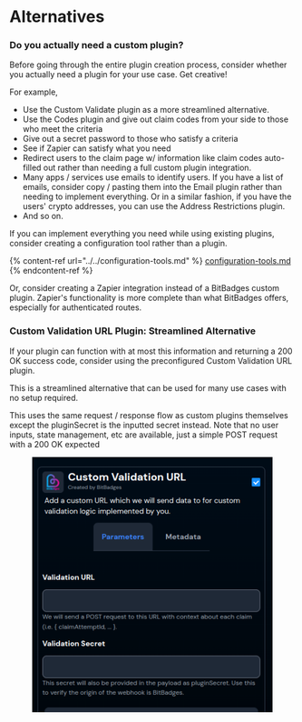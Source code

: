 # Alternatives

### Do you actually need a custom plugin?

Before going through the entire plugin creation process, consider whether you actually need a plugin for your use case. Get creative!

For example,

* Use the Custom Validate plugin as a more streamlined alternative.
* Use the Codes plugin and give out claim codes from your side to those who meet the criteria
* Give out a secret password to those who satisfy a criteria
* See if Zapier can satisfy what you need
* Redirect users to the claim page w/ information like claim codes auto-filled out rather than needing a full custom plugin integration.
* Many apps / services use emails to identify users. If you have a list of emails, consider copy / pasting them into the Email plugin rather than needing to implement everything. Or in a similar fashion, if you have the users' crypto addresses, you can use the Address Restrictions plugin.
* And so on.

If you can implement everything you need while using existing plugins, consider creating  a configuration tool rather than a plugin.

{% content-ref url="../../configuration-tools.md" %}
[configuration-tools.md](../../configuration-tools.md)
{% endcontent-ref %}

Or, consider creating a Zapier integration instead of a BitBadges custom plugin. Zapier's functionality is more complete than what BitBadges offers, especially for authenticated routes.

### Custom Validation URL Plugin: Streamlined Alternative

If your plugin can function with at most this information and returning a 200 OK success code, consider using the preconfigured Custom Validation URL plugin.

This is a streamlined alternative that can be used for many use cases with no setup required.&#x20;

This uses the same request / response flow as custom plugins themselves except the pluginSecret is the inputted secret instead. Note that no user inputs, state management, etc are available, just a simple POST request with a 200 OK expected

<figure><img src="../../../../.gitbook/assets/image (2) (1) (1) (1) (1).png" alt=""><figcaption></figcaption></figure>
